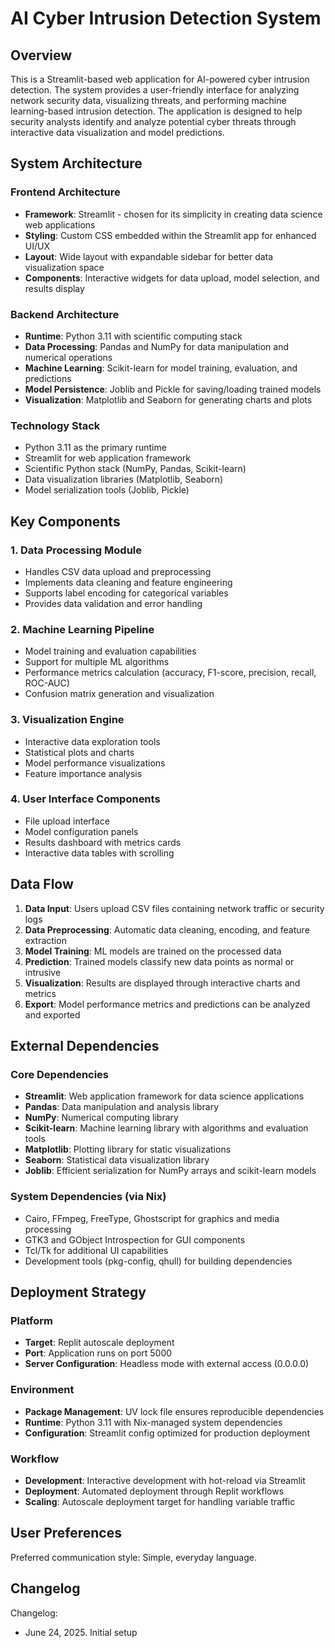 # AI Cyber Intrusion Detection System

## Overview

This is a Streamlit-based web application for AI-powered cyber intrusion detection. The system provides a user-friendly interface for analyzing network security data, visualizing threats, and performing machine learning-based intrusion detection. The application is designed to help security analysts identify and analyze potential cyber threats through interactive data visualization and model predictions.

## System Architecture

### Frontend Architecture
- **Framework**: Streamlit - chosen for its simplicity in creating data science web applications
- **Styling**: Custom CSS embedded within the Streamlit app for enhanced UI/UX
- **Layout**: Wide layout with expandable sidebar for better data visualization space
- **Components**: Interactive widgets for data upload, model selection, and results display

### Backend Architecture
- **Runtime**: Python 3.11 with scientific computing stack
- **Data Processing**: Pandas and NumPy for data manipulation and numerical operations
- **Machine Learning**: Scikit-learn for model training, evaluation, and predictions
- **Model Persistence**: Joblib and Pickle for saving/loading trained models
- **Visualization**: Matplotlib and Seaborn for generating charts and plots

### Technology Stack
- Python 3.11 as the primary runtime
- Streamlit for web application framework
- Scientific Python stack (NumPy, Pandas, Scikit-learn)
- Data visualization libraries (Matplotlib, Seaborn)
- Model serialization tools (Joblib, Pickle)

## Key Components

### 1. Data Processing Module
- Handles CSV data upload and preprocessing
- Implements data cleaning and feature engineering
- Supports label encoding for categorical variables
- Provides data validation and error handling

### 2. Machine Learning Pipeline
- Model training and evaluation capabilities
- Support for multiple ML algorithms
- Performance metrics calculation (accuracy, F1-score, precision, recall, ROC-AUC)
- Confusion matrix generation and visualization

### 3. Visualization Engine
- Interactive data exploration tools
- Statistical plots and charts
- Model performance visualizations
- Feature importance analysis

### 4. User Interface Components
- File upload interface
- Model configuration panels
- Results dashboard with metrics cards
- Interactive data tables with scrolling

## Data Flow

1. **Data Input**: Users upload CSV files containing network traffic or security logs
2. **Data Preprocessing**: Automatic data cleaning, encoding, and feature extraction
3. **Model Training**: ML models are trained on the processed data
4. **Prediction**: Trained models classify new data points as normal or intrusive
5. **Visualization**: Results are displayed through interactive charts and metrics
6. **Export**: Model performance metrics and predictions can be analyzed and exported

## External Dependencies

### Core Dependencies
- **Streamlit**: Web application framework for data science applications
- **Pandas**: Data manipulation and analysis library
- **NumPy**: Numerical computing library
- **Scikit-learn**: Machine learning library with algorithms and evaluation tools
- **Matplotlib**: Plotting library for static visualizations
- **Seaborn**: Statistical data visualization library
- **Joblib**: Efficient serialization for NumPy arrays and scikit-learn models

### System Dependencies (via Nix)
- Cairo, FFmpeg, FreeType, Ghostscript for graphics and media processing
- GTK3 and GObject Introspection for GUI components
- Tcl/Tk for additional UI capabilities
- Development tools (pkg-config, qhull) for building dependencies

## Deployment Strategy

### Platform
- **Target**: Replit autoscale deployment
- **Port**: Application runs on port 5000
- **Server Configuration**: Headless mode with external access (0.0.0.0)

### Environment
- **Package Management**: UV lock file ensures reproducible dependencies
- **Runtime**: Python 3.11 with Nix-managed system dependencies
- **Configuration**: Streamlit config optimized for production deployment

### Workflow
- **Development**: Interactive development with hot-reload via Streamlit
- **Deployment**: Automated deployment through Replit workflows
- **Scaling**: Autoscale deployment target for handling variable traffic

## User Preferences

Preferred communication style: Simple, everyday language.

## Changelog

Changelog:
- June 24, 2025. Initial setup